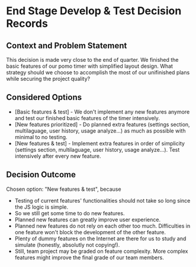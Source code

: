 # End Stage Develop & Test Decision Records

## Context and Problem Statement

This decision is made very close to the end of quarter. We finished the basic features of our pomo timer with simplified layout design.
What strategy should we choose to accomplish the most of our unifinished plans while securing the project quality?

## Considered Options

* [Basic features & test] - We don't implement any new features anymore and test our finished basic features of the timer intensively.
* [New features prioritized] - Do planned extra features (settings section, multilaguage, user history, usage analyze...) as much as possible with minimal to no testing.
* [New features & test] - Implement extra features in order of simplicity (settings section, multilaguage, user history, usage analyze...). Test intensively after every new feature.

## Decision Outcome

Chosen option: "New features & test", because

* Testing of current features' functionalities should not take so long since the JS logic is simple.
* So we still get some time to do new features.
* Planned new features can greatly improve user experience.
* Planned new features do not rely on each other too much. Difficulties in one feature won't block the development of the other feature.
* Plenty of dummy features on the Internet are there for us to study and simulate (honestly, absolutly not copying!).
* Still, team project may be graded on feature complexity. More complex features might improve the final grade of our team members.
